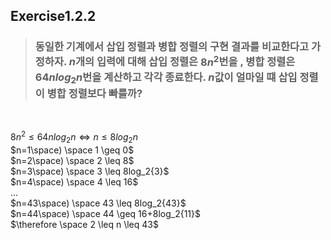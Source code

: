 ## Exercise1.2.2

> ### 동일한 기계에서 삽입 정렬과 병합 정렬의 구현 결과를 비교한다고 가정하자. $n$개의 입력에 대해 삽입 정렬은 $8n^2$번을 , 병합 정렬은 $64nlog_2n$번을 계산하고 각각 종료한다. $n$값이 얼마일 떄 삽입 정렬이 병합 정렬보다 빠를까?
<br>

$8n^2 \leq 64nlog_2n  \Leftrightarrow n \leq 8log_2n$  
$n=1\space) \space 1 \geq 0$  
$n=2\space) \space 2 \leq 8$  
$n=3\space) \space 3 \leq 8log_2{3}$  
$n=4\space) \space 4 \leq 16$  
$...$  
$n=43\space) \space 43 \leq 8log_2{43}$  
$n=44\space) \space 44 \geq 16+8log_2{11}$  
$\therefore \space 2 \leq n \leq 43$